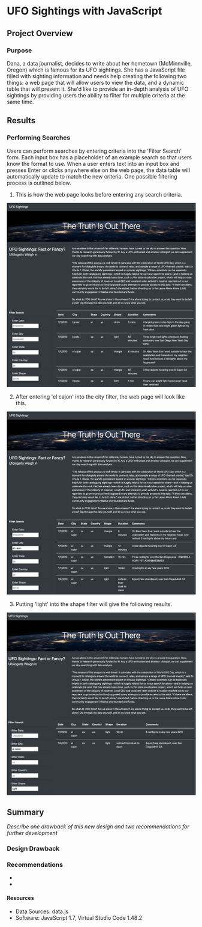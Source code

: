 # UFO Sightings with JavaScript

## Project Overview
### Purpose
Dana, a data journalist, decides to write about her hometown (McMinnville, Oregon) which is famous for its UFO sightings. She has a JavaScript file filled with sighting information and needs help creating the following two things: a web page that will allow users to view the data, and a dynamic table that will present it. She'd like to provide an in-depth analysis of UFO sightings by providing users the ability to filter for multiple criteria at the same time. 

## Results
### Performing Searches
Users can perform searches by entering criteria into the 'Filter Search' form. Each input box has a placeholder of an example search so that users know the format to use. When a user enters text into an input box and presses Enter or clicks anywhere else on the web page, the data table will automatically update to match the new criteria. One possible filtering process is outlined below.

1. This is how the web page looks before entering any search criteria.
<img src='https://github.com/npantfoerder/UFOs/blob/master/static/images/no_filter.png' width=700> 

2. After entering 'el cajon' into the city filter, the web page will look like this.
<img src='https://github.com/npantfoerder/UFOs/blob/master/static/images/city_filter.png' width=700> 

3. Putting 'light' into the shape filter will give the following results.
<img src='https://github.com/npantfoerder/UFOs/blob/master/static/images/city_shape_filter.png' width=700> 

## Summary
*Describe one drawback of this new design and two recommendations for further development*
### Design Drawback

### Recommendations
- 
- 

#### Resources
- Data Sources: data.js
- Software: JavaScript 1.7, Virtual Studio Code 1.48.2

